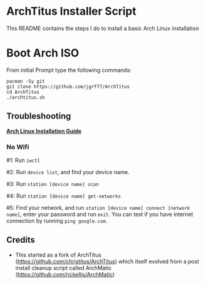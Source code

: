 # ArchTitus Installer Script

This README contains the steps I do to install a basic Arch Linux installation

# Boot Arch ISO

From initial Prompt type the following commands:

```
pacman -Sy git
git clone https://github.com/jgrf77/ArchTitus
cd ArchTitus
./archtitus.sh
```

## Troubleshooting

__[Arch Linux Installation Guide](https://github.com/rickellis/Arch-Linux-Install-Guide)__

### No Wifi

#1: Run `iwctl`

#2: Run `device list`, and find your device name.

#3: Run `station [device name] scan`

#4: Run `station [device name] get-networks`

#5: Find your network, and run `station [device name] connect [network name]`, enter your password and run `exit`. You can test if you have internet connection by running `ping google.com`. 

## Credits

- This started as a fork of ArchTitus (https://github.com/christitus/ArchTitus) which itself evolved from a post install cleanup script called ArchMatic (https://github.com/rickellis/ArchMatic)
